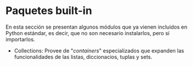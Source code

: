 # Paquetes built-in

En esta sección se presentan algunos módulos que ya vienen incluidos en Python estándar, es decir, que no son necesario instalarlos, pero sí importarlos.
- Collections: Provee de "_containers_" especializados que expanden las funcionalidades de las listas, diccionacios, tuplas y sets.